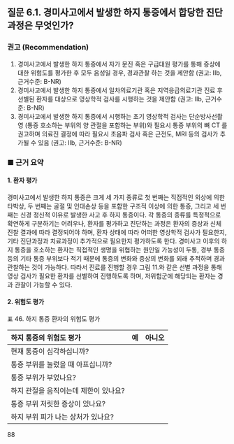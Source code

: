 ## 질문 6.1. 경미사고에서 발생한 하지 통증에서 합당한 진단과정은 무엇인가?

### 권고 (Recommendation)
1.  경미사고에서 발생한 하지 통증에서 자가 문진 혹은 구급대원 평가를 통해 증상에 대한 위험도를 평가한 후 모두 음성일 경우, 경과관찰 하는 것을 제안함 (권고: IIb, 근거수준: B-NR)
2.  경미사고에서 발생한 하지 통증에서 일차의료기관 혹은 지역응급의료기관 진료 후 선별된 환자를 대상으로 영상학적 검사를 시행하는 것을 제안함 (권고: IIb, 근거수준: B-NR)
3.  경미사고에서 발생한 하지 통증에서 시행하는 초기 영상학적 검사는 단순방사선촬영 (통증 호소하는 부위의 양 관절을 포함하는 부위)와 필요시 통증 부위의 뼈 CT 를 권고하며 의료진 결정에 따라 필요시 초음파 검사 혹은 근전도, MRI 등의 검사가 추가될 수 있음 (권고: IIb, 근거수준: B-NR)

### ■ 근거 요약
#### 1. 환자 평가
경미사고에서 발생한 하지 통증은 크게 세 가지 종류로 첫 번째는 직접적인 외상에 의한 타박상, 두 번째는 골절 및 인대손상 등을 포함한 구조적 이상에 의한 통증, 그리고 세 번째는 신경 정신적 이유로 발생한 사고 후 하지 통증이다. 각 통증의 종류를 특정적으로 확연하게 구분하기는 어려우나, 환자를 평가하고 진단하는 과정은 환자의 증상과 신체 진찰 결과에 따라 결정되어야 하며, 환자 상태에 따라 어떠한 영상학적 검사가 필요한지, 기타 진단과정과 치료과정이 추가적으로 필요한지 평가하도록 한다. 경미사고 이후의 하지 통증을 호소하는 환자는 직접적인 생명을 위협하는 원인일 가능성이 두통, 경부 통증 등의 기타 통증 부위보다 적기 때문에 통증의 변화와 증상의 변화를 외래 추적하며 경과 관찰하는 것이 가능하다. 따라서 진료를 진행할 경우 그림 11.와 같은 선별 과정을 통해 영상 검사가 필요한 환자를 선별하여 진행하도록 하며, 저위험군에 해당되는 환자는 경과 관찰이 가능할 수 있다.

#### 2. 위험도 평가
표 46. 하지 통증 환자의 위험도 평가

| 하지 통증의 위험도 평가      | 예 | 아니오 |
| :--------------------------- | :-- | :----- |
| 현재 통증이 심각하십니까?    |    |        |
| 통증 부위를 눌렀을 때 아프십니까? |    |        |
| 통증 부위가 부었나요?        |    |        |
| 하지 관절을 움직이는데 제한이 있나요? |    |        |
| 통증 부위 저릿한 증상이 있나요? |    |        |
| 하지 부위 피가 나는 상처가 있나요? |    |        |

<PAGE>88